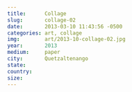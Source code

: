 ```yaml
---
title:  	Collage
slug:		collage-02
date:   	2013-03-10 11:43:56 -0500
categories: art, collage
img:		art/2013-10-collage-02.jpg
year:		2013
medium:		paper
city:		Quetzaltenango
state:
country:
size:
---
```

